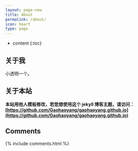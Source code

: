 ```yaml
---
layout: page-new
title: About
permalink: /about/
icon: heart
type: page
---
```


* content
{:toc}

## 关于我

小透明一个。

## 关于本站

**本站用他人模板修改，若您想使用这个 jekyll 博客主题，请访问：[https://github.com/Gaohaoyang/gaohaoyang.github.io](https://github.com/Gaohaoyang/gaohaoyang.github.io)**


## Comments

{% include comments.html %}
